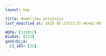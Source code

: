 ```yaml
---
layout: map

title: Homoljska potajnica
last_modified_at: 2018-05-23T23:37:46+02:00

WDPA: [328912]
BioRaS: [223]
geoSrbija:
  L1_183: [35]
---
```

